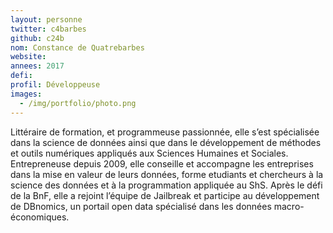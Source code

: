 ```yaml
---
layout: personne
twitter: c4barbes
github: c24b
nom: Constance de Quatrebarbes
website:
annees: 2017
defi: 
profil: Développeuse
images:
  - /img/portfolio/photo.png
---
```


Littéraire de formation, et programmeuse passionnée, elle s’est
spécialisée dans la science de données ainsi que dans le développement
de méthodes et outils numériques appliqués aux Sciences Humaines et
Sociales. Entrepreneuse depuis 2009, elle conseille et accompagne les
entreprises dans la mise en valeur de leurs données, forme etudiants
et chercheurs à la science des données et à la programmation appliquée
au ShS. Après le défi de la BnF, elle a rejoint l’équipe de Jailbreak
et participe au développement de DBnomics, un portail open data
spécialisé dans les données macro-économiques.
 
